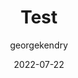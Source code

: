 ---
layout: game
title:  "Test"
type: "Game Development Blog"
color: "background-color: seagreen"
summary: "A solar system orrery simulation demonstrating orbital mechanics."
author: georgekendry
date: '2022-07-22'
category: ['game-development']
thumbnail:
keywords: C#, Unity, simulation, project
permalink: /games/orrery/
usemathjax: true
genre: ['C#', 'Unity',]
browser_playable: true
hidden: true
heading: "A solar system simulation"
icon: 
showreel: /assets/img/orrery_showreel.mp4
itch: https://georgekendry.itch.io/orrery
isgameembed: true
gameembed: https://itch.io/embed-upload/8554238
status: "Complete"
projecttype: "Game Jam"
languagesused: ['C#']
tools: ['Unity']
roles: ['Programming']
credits: ['George Kendry']
screenshots: true
---